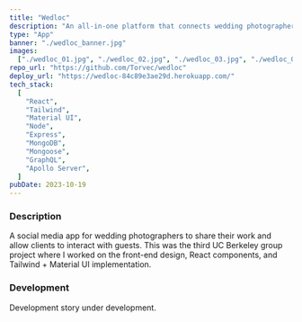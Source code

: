 ```yaml
---
title: "Wedloc"
description: "An all-in-one platform that connects wedding photographers with clients and their guests, creating a seamless space for sharing memories, engaging in real-time conversations, and manage bookings and payments."
type: "App"
banner: "./wedloc_banner.jpg"
images:
  ["./wedloc_01.jpg", "./wedloc_02.jpg", "./wedloc_03.jpg", "./wedloc_04.jpg"]
repo_url: "https://github.com/Torvec/wedloc"
deploy_url: "https://wedloc-84c89e3ae29d.herokuapp.com/"
tech_stack:
  [
    "React",
    "Tailwind",
    "Material UI",
    "Node",
    "Express",
    "MongoDB",
    "Mongoose",
    "GraphQL",
    "Apollo Server",
  ]
pubDate: 2023-10-19
---
```


### Description

A social media app for wedding photographers to share their work and allow clients to interact with guests. This was the third UC Berkeley group project where I worked on the front-end design, React components, and Tailwind + Material UI implementation.

### Development

Development story under development.
